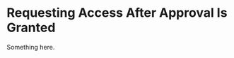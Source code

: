 [title]: # (Requesting Access After Approval Is Granted)
[tags]: # (XXX)
[priority]: # (1574)
# Requesting Access After Approval Is Granted
Something here.
